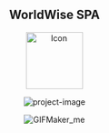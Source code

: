 <div align="center">
  <h2>WorldWise SPA</h2>
  <img src="https://github.com/fares-ahmedd/WorldWise-React-Router/assets/110955622/59e247df-a043-48cf-bbb7-ec2027f00a94" alt="Icon" width="100" height="100" />
</div>


  
<p align="center"><img src="https://socialify.git.ci/fares-ahmedd/WorldWise-React-Router/image?description=1&amp;font=Inter&amp;forks=1&amp;language=1&amp;name=1&amp;owner=1&amp;stargazers=1&amp;theme=Light" alt="project-image"></p>

<div align="center">
    <img src="https://github.com/fares-ahmedd/WorldWise-React-Router/assets/110955622/4db26450-1115-4dcf-8158-6bba3879f9f5" alt="GIFMaker_me">
</div>

